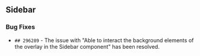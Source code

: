 ##  Sidebar

###    Bug Fixes

- `## 296289` - The issue with "Able to interact the background elements of the overlay in the Sidebar component" has been resolved.
